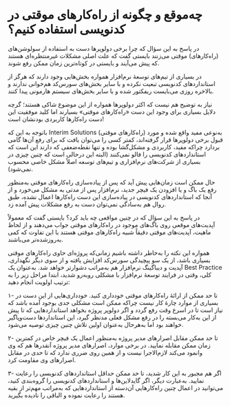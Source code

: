 # چه‌موقع و چگونه از راه‌کارهای موقتی در کدنویسی استفاده کنیم؟

در پاسخ به این سؤال که چرا برخی دولوپرها دست به استفاده از سولوشن‌های (راه‌کارهای) موقتی می‌زنند بایستی گفت که علت اصلی مشکلات غیرمنتظره‌ای هستند که پیش می‌آیند و بایستی در کوتاه‌ترین زمان ممکن رفع شوند.

در بسیاری از تیم‌های توسعه‌ٔ نرم‌افزار همواره بخش‌‌هایی وجود دارند که هرگز از استانداردهای کدنویسی تبعیت نکرده و با سایر بخش‌های سورس‌کد هم‌خوانی ندارند و بالاخره روزی می‌بایست ریفکتور شده و با سایر بخش‌های سیستم هارمونی پیدا کنند.

نیاز به توضیح هم نیست که اکثر دولوپرها همواره از این موضوع شاکی هستند؛ گرچه دلایل بسیاری برای وجود این دست «راه‌کارهای موقتی» بسیارند اما کلید موفقیت این دست راه‌کارها کاربردی بودنشان است!

باتوجه به این که Interim Solutions (راه‌کارهای موقتی) به‌نوعی مفید واقع شده و مورد قبول برخی دولوپرها قرار گرفته‌اند، کمتر کسی را می‌توان یافت که برای رفع آن‌ها گامی بردارد چراکه مفید، کاربردی و مشکل‌گشا بوده و تنها نقطه‌ضعفی که دارند این است که استانداردهای کدنویسی را فالو نمی‌کنند (البته این درحالی است که چنین چیزی در بسیاری از شرکت‌های نرم‌افزاری و تیم‌های توسعه اصلاً مشکل خاصی محسوب نمی‌شود).

حال ممکن است زمان‌هایی پیش آید که پس از پیاده‌سازی راه‌کارهای موقتی به‌منظور رفع یک باگ و یا افزودن یک فیچر جدید، نرم‌افزار پس از مدتی به مشکل می‌خورد و از آنجا که استانداردهای کدنویسی در پیاده‌سازی این دست راه‌کارها اعمال نشده، طبق روال هم به‌سادگی نمی‌توان دست به رفع مشکلات پیش آمده زد.

در پاسخ به این سؤال که در چنین مواقعی چه باید کرد؟ بایستی گفت که معمولاً آپدیت‌های موقعی روی باگ‌های موجود در راه‌کارهای موقتی جواب می‌دهند و از لحاظ ماهیت، آپدیت‌های موقتی دقیقاً شبیه راه‌کارهای موقتی هستند با این تفاوت که کمی به‌روزشده‌تر می‌باشند.

همواره این نکته را به‌خاطر داشته باشیم زمانی‌که پروژه‌ای حاوی راه‌کارهای موقتی بسیاری باشد، از یک سو پیچیدگی سورس‌کد افزایش یافته و از سوی دیگر نگهداری، آپدیت و دیباگینگ نرم‌افزار هم به‌مراتب دشوارتر خواهد شد. به‌عنوان یک Best Practice کلی، وقتی در فرایند توسعه‌ٔ نرم‌افزار با مشکلی روبه‌رو شدید، ابتدا مراحل زیر را به ترتیب اولویت انجام دهید:

۱- تا حد ممکن از ارائهٔ راه‌کارهای موقتی خودداری کنید. خودداری‌هایی از این دست در بسیاری از موارد چارهٔ کار نیست چراکه ممکن است مشکلی جدی بوجود آمده باشد که نیاز است تا در اسرع وقت رفع گردد و اگر دولوپر پروژه بخواهد استانداردهایی که تا پیش از این به‌کار می‌‌بسته را در رفع مشکل فعلی مدنظر گیرد، این استانداردها دست‌وپاگیر خواهند بود اما به‌هرحال به‌عنوان اولین تلاش چنین چیزی توصیه می‌شود.

۲- تا حد ممکن مقابل اصرارهای مدیر پروژه به‌منظور اعمال یک فیچر خاص در کمترین زمان ممکن مقابله نمایید. در برخی موارد، اصرارهای مدیر پروژه آنقدرها هم که وی وانمود می‌کند لازم‌الاجرا نیست و از همین روی ضرری ندارد که تا حدی در مقابل اصرارهای وی مقاومت کرد.

۳- اگر هم مجبور به این کار شدید، تا حد ممکن حداقل‌ استانداردهای کدنویسی را رعایت نمایید. به‌عبارت دیگر، اگر گایدلاین‌ها و استانداردهای کدنویسی را گروه‌بندی کنید، می‌توانید در اعمال چنین راه‌کارهایی آن‌دسته از استانداردهایی که به‌مراتب مهم‌تر از بقیه هستند را رعایت نموده و الباقی را نادیده بگیرید.
